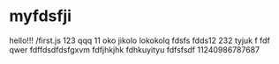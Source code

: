 # myfdsfji 
hello!!!
/first.js
123
qqq
11
oko
jikolo
lokokolq
fdsfs
fdds12
232
tyjuk
f
fdf
qwer
fdffdsdfdsfgxvm
fdfjhkjhk
fdhkuyityu
fdfsfsdf
11240986787687

